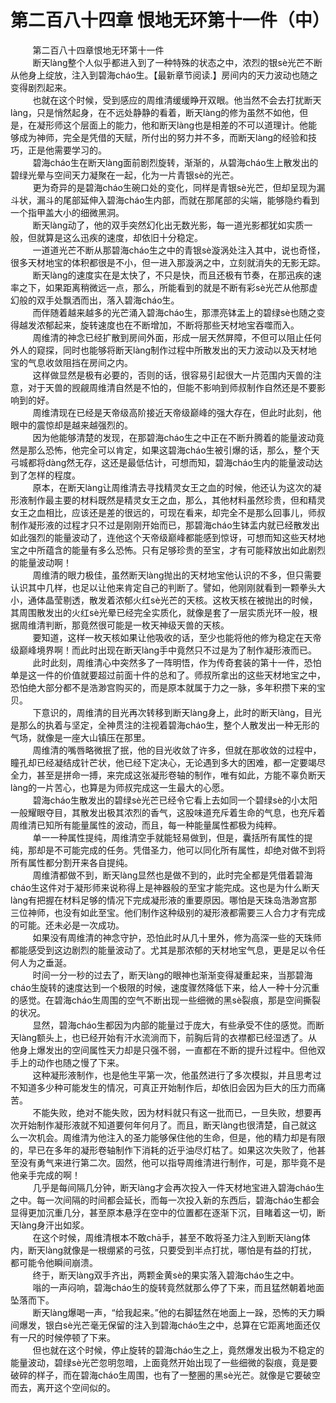 <h1>第二百八十四章 恨地无环第十一件（中）</h1>
<div id="content">&nbsp&nbsp&nbsp&nbsp&nbsp&nbsp&nbsp&nbsp
 第二百八十四章恨地无环第十一件
 <br/>&nbsp&nbsp&nbsp&nbsp&nbsp&nbsp&nbsp&nbsp
 断天làng整个人似乎都进入到了一种特殊的状态之中，浓烈的银sè光芒不断从他身上绽放，注入到碧海cháo生。【最新章节阅读.】房间内的天力波动也随之变得剧烈起来。
 <br/>&nbsp&nbsp&nbsp&nbsp&nbsp&nbsp&nbsp&nbsp
 也就在这个时候，受到感应的周维清缓缓睁开双眼。他当然不会去打扰断天làng，只是悄然起身，在不远处静静的看着，断天làng的修为虽然不如他，但是，在凝形师这个层面上的能力，他和断天làng也是相差的不可以道理计。他能够成为神师，完全是凭借的天赋，所付出的努力并不多，而断天làng的经验和技巧，正是他需要学习的。
 <br/>&nbsp&nbsp&nbsp&nbsp&nbsp&nbsp&nbsp&nbsp
 碧海cháo生在断天làng面前剧烈旋转，渐渐的，从碧海cháo生上散发出的碧绿光晕与空间天力凝聚在一起，化为一片青银sè的光芒。
 <br/>&nbsp&nbsp&nbsp&nbsp&nbsp&nbsp&nbsp&nbsp
 更为奇异的是碧海cháo生碗口处的变化，同样是青银sè光芒，但却呈现为漏斗状，漏斗的尾部延伸入碧海cháo生内部，而就在那尾部的尖端，能够隐约看到一个指甲盖大小的细微黑洞。
 <br/>&nbsp&nbsp&nbsp&nbsp&nbsp&nbsp&nbsp&nbsp
 断天làng动了，他的双手突然幻化出无数光影，每一道光影都犹如实质一般，但就算是这么迅疾的速度，却依旧十分稳定。
 <br/>&nbsp&nbsp&nbsp&nbsp&nbsp&nbsp&nbsp&nbsp
 一道道光芒不断从那碧海cháo生之中的青银sè漩涡处注入其中，说也奇怪，很多天材地宝的体积都很是不小，但一进入那漩涡之中，立刻就消失的无影无踪。
 <br/>&nbsp&nbsp&nbsp&nbsp&nbsp&nbsp&nbsp&nbsp
 断天làng的速度实在是太快了，不只是快，而且还极有节奏，在那迅疾的速率之下，如果距离稍微远一点，那么，所能看到的就是不断有彩sè光芒从他那虚幻般的双手处飘洒而出，落入碧海cháo生。
 <br/>&nbsp&nbsp&nbsp&nbsp&nbsp&nbsp&nbsp&nbsp
 而伴随着越来越多的光芒涌入碧海cháo生，那漂亮钵盂上的碧绿sè也随之变得越发浓郁起来，旋转速度也在不断增加，不断将那些天材地宝吞噬而入。
 <br/>&nbsp&nbsp&nbsp&nbsp&nbsp&nbsp&nbsp&nbsp
 周维清的神念已经扩散到房间外面，形成一层天然屏障，不但可以阻止任何外人的窥探，同时也能够将断天làng制作过程中所散发出的天力波动以及天材地宝的气息收敛阻挡在房间之内。
 <br/>&nbsp&nbsp&nbsp&nbsp&nbsp&nbsp&nbsp&nbsp
 这样做显然是极有必要的，否则的话，很容易引起很大一片范围内天兽的注意，对于天兽的觊觎周维清自然是不怕的，但能不影响到师叔制作自然还是不要影响到的好。
 <br/>&nbsp&nbsp&nbsp&nbsp&nbsp&nbsp&nbsp&nbsp
 周维清现在已经是天帝级高阶接近天帝级巅峰的强大存在，但此时此刻，他眼中的震惊却是越来越强烈的。
 <br/>&nbsp&nbsp&nbsp&nbsp&nbsp&nbsp&nbsp&nbsp
 因为他能够清楚的发现，在那碧海cháo生之中正在不断升腾着的能量波动竟然是那么恐怖，他完全可以肯定，如果这碧海cháo生被引爆的话，那么，整个天弓城都将dàng然无存，这还是最低估计，可想而知，碧海cháo生内的能量波动达到了怎样的程度。
 <br/>&nbsp&nbsp&nbsp&nbsp&nbsp&nbsp&nbsp&nbsp
 原本，在断天làng让周维清去寻找精灵女王之血的时候，他还认为这次的凝形液制作最主要的材料既然是精灵女王之血，那么，其他材料虽然珍贵，但和精灵女王之血相比，应该还是差的很远的，可现在看来，却完全不是那么回事儿，师叔制作凝形液的过程才只不过是刚刚开始而已，那碧海cháo生钵盂内就已经散发出如此强烈的能量波动了，连他这个天帝级巅峰都能感到惊讶，可想而知这些天材地宝之中所蕴含的能量有多么恐怖。只有足够珍贵的至宝，才有可能释放出如此剧烈的能量波动啊！
 <br/>&nbsp&nbsp&nbsp&nbsp&nbsp&nbsp&nbsp&nbsp
 周维清的眼力极佳，虽然断天làng抛出的天材地宝他认识的不多，但只需要认识其中几样，也足以让他来肯定自己的判断了。譬如，他刚刚就看到一颗拳头大小，通体晶莹剔透，散发着浓郁火红sè光芒的天核。这枚天核在被抛出的时候，其周围散发出的火红sè光晕已经完全实质化，就像是套了一层实质光环一般，根据周维清判断，那竟然很可能是一枚天神级天兽的天核。
 <br/>&nbsp&nbsp&nbsp&nbsp&nbsp&nbsp&nbsp&nbsp
 要知道，这样一枚天核如果让他吸收的话，至少也能将他的修为稳定在天帝级巅峰境界啊！而此时出现在断天làng手中竟然只不过是为了制作凝形液而已。
 <br/>&nbsp&nbsp&nbsp&nbsp&nbsp&nbsp&nbsp&nbsp
 此时此刻，周维清心中突然多了一阵明悟，作为传奇套装的第十一件，恐怕单是这一件的价值就要超过前面十件的总和了。师叔所拿出的这些天材地宝之中，恐怕绝大部分都不是浩渺宫购买的，而是原本就属于力之一脉，多年积攒下来的宝贝。
 <br/>&nbsp&nbsp&nbsp&nbsp&nbsp&nbsp&nbsp&nbsp
 下意识的，周维清的目光再次转移到断天làng身上，此时的断天làng，目光是那么的执着与坚定，全神贯注的注视着碧海cháo生，整个人散发出一种无形的气场，就像是一座大山镇压在那里。
 <br/>&nbsp&nbsp&nbsp&nbsp&nbsp&nbsp&nbsp&nbsp
 周维清的嘴唇略微抿了抿，他的目光收敛了许多，但就在那收敛的过程中，瞳孔却已经凝结成针芒状，他已经下定决心，无论遇到多大的困难，都一定要竭尽全力，甚至是拼命一搏，来完成这张凝形卷轴的制作，唯有如此，方能不辜负断天làng的一片苦心，也算是为师叔完成这一生最大的心愿。
 <br/>&nbsp&nbsp&nbsp&nbsp&nbsp&nbsp&nbsp&nbsp
 碧海cháo生散发出的碧绿sè光芒已经令它看上去如同一个碧绿sè的小太阳一般耀眼夺目，其散发出极其浓烈的香气，这股味道充斥着生命的气息，也充斥着周维清已知所有能量属性的波动，而且，每一种能量属性都极为纯粹。
 <br/>&nbsp&nbsp&nbsp&nbsp&nbsp&nbsp&nbsp&nbsp
 单一一种属性提纯，周维清空手就能轻易做到，但是，囊括所有属性的提纯，那却是不可能完成的任务。凭借圣力，他可以同化所有属性，却绝对做不到将所有属性都分割开来各自提纯。
 <br/>&nbsp&nbsp&nbsp&nbsp&nbsp&nbsp&nbsp&nbsp
 周维清都做不到，断天làng显然也是做不到的，此时完全都是凭借着碧海cháo生这件对于凝形师来说称得上是神器般的至宝才能完成。这也是为什么断天làng有把握在材料足够的情况下完成凝形液的重要原因。哪怕是天珠岛浩渺宫那三位神师，也没有如此至宝。他们制作这种级别的凝形液都需要三人合力才有完成的可能。还未必是一次成功。
 <br/>&nbsp&nbsp&nbsp&nbsp&nbsp&nbsp&nbsp&nbsp
 如果没有周维清的神念守护，恐怕此时从几十里外，修为高深一些的天珠师都能感受到这边剧烈的能量波动了。尤其是那浓郁的天材地宝气息，更是足以令任何人为之垂涎。
 <br/>&nbsp&nbsp&nbsp&nbsp&nbsp&nbsp&nbsp&nbsp
 时间一分一秒的过去了，断天làng的眼神也渐渐变得凝重起来，当那碧海cháo生旋转的速度达到一个极限的时候，速度骤然降低下来，给人一种十分沉重的感觉。在碧海cháo生周围的空气不断出现一些细微的黑sè裂痕，那是空间撕裂的状况。
 <br/>&nbsp&nbsp&nbsp&nbsp&nbsp&nbsp&nbsp&nbsp
 显然，碧海cháo生都因为内部的能量过于庞大，有些承受不住的感觉。而断天làng额头上，也已经开始有汗水流淌而下，前胸后背的衣襟都已经湿透了。从他身上爆发出的空间属性天力却是只强不弱，一直都在不断的提升过程中。但他双手上的动作也随之慢了下来。
 <br/>&nbsp&nbsp&nbsp&nbsp&nbsp&nbsp&nbsp&nbsp
 这种凝形液制作，也是他生平第一次，他虽然进行了多次模拟，并且思考过不知道多少种可能发生的情况，可真正开始制作后，却依旧会因为巨大的压力而痛苦。
 <br/>&nbsp&nbsp&nbsp&nbsp&nbsp&nbsp&nbsp&nbsp
 不能失败，绝对不能失败，因为材料就只有这一批而已，一旦失败，想要再次开始制作凝形液就不知道要何年何月了。而且，断天làng也很清楚，自己就这么一次机会。周维清为他注入的圣力能够保住他的生命，但是，他的精力却是有限的，早已在多年的凝形卷轴制作下消耗的近乎油尽灯枯了。如果这次失败了，他甚至没有勇气来进行第二次。固然，他可以指导周维清进行制作，可是，那毕竟不是他亲手完成的啊！
 <br/>&nbsp&nbsp&nbsp&nbsp&nbsp&nbsp&nbsp&nbsp
 几乎是每间隔几分钟，断天làng才会再次投入一件天材地宝进入碧海cháo生之中。每一次间隔的时间都会延长，而每一次投入新的东西后，碧海cháo生都会显得更加沉重几分，甚至原本悬浮在空中的位置都在逐渐下沉，目睹着这一切，断天làng身汗出如浆。
 <br/>&nbsp&nbsp&nbsp&nbsp&nbsp&nbsp&nbsp&nbsp
 在这个时候，周维清根本不敢chā手，甚至不敢将圣力注入到断天làng体内，断天làng就像是一根绷紧的弓弦，只要受到半点打扰，哪怕是有益的打扰，都可能令他瞬间崩溃。
 <br/>&nbsp&nbsp&nbsp&nbsp&nbsp&nbsp&nbsp&nbsp
 终于，断天làng双手齐出，两颗金黄sè的果实落入碧海cháo生之中。
 <br/>&nbsp&nbsp&nbsp&nbsp&nbsp&nbsp&nbsp&nbsp
 嗡的一声闷响，碧海cháo生的旋转竟然就那么停了下来，而且猛然朝着地面坠落而下。
 <br/>&nbsp&nbsp&nbsp&nbsp&nbsp&nbsp&nbsp&nbsp
 断天làng爆喝一声，“给我起来。”他的右脚猛然在地面上一跺，恐怖的天力瞬间爆发，银白sè光芒毫无保留的注入到碧海cháo生之中，总算在它距离地面还仅有一尺的时候停顿了下来。
 <br/>&nbsp&nbsp&nbsp&nbsp&nbsp&nbsp&nbsp&nbsp
 但也就在这个时候，停止旋转的碧海cháo生之上，竟然爆发出极为不稳定的能量波动，碧绿sè光芒忽明忽暗，上面竟然开始出现了一些细微的裂痕，竟是要破碎的样子，而在碧海cháo生周围，也有了一整圈的黑sè光芒。就像是它要破空而去，离开这个空间似的。
 <br/>&nbsp&nbsp&nbsp&nbsp&nbsp&nbsp&nbsp&nbsp
 <br/>&nbsp&nbsp&nbsp&nbsp&nbsp&nbsp&nbsp&nbsp
</div>
